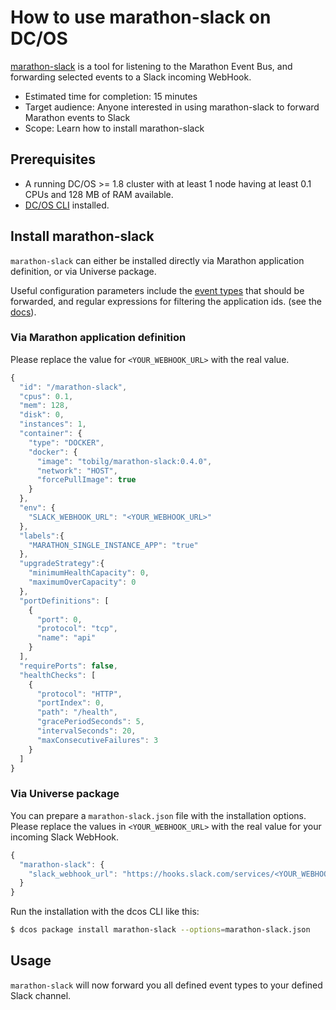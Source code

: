 # How to use marathon-slack on DC/OS

[marathon-slack](https://github.com/tobilg/marathon-slack) is a tool for listening to the Marathon Event Bus, and forwarding selected events to a Slack incoming WebHook.

- Estimated time for completion: 15 minutes
- Target audience: Anyone interested in using marathon-slack to forward Marathon events to Slack
- Scope: Learn how to install marathon-slack

## Prerequisites

- A running DC/OS >= 1.8 cluster with at least 1 node having at least 0.1 CPUs and 128 MB of RAM available.
- [DC/OS CLI](https://dcos.io/docs/1.8/usage/cli/install/) installed.

## Install marathon-slack

`marathon-slack` can either be installed directly via Marathon application definition, or via Universe package.

Useful configuration parameters include the [event types](https://github.com/tobilg/marathon-slack#event-types) that should be forwarded, and regular expressions for filtering the application ids. (see the [docs](https://github.com/tobilg/marathon-slack#environment-variables)).

### Via Marathon application definition

Please replace the value for `<YOUR_WEBHOOK_URL>` with the real value. 

```javascript
{
  "id": "/marathon-slack",
  "cpus": 0.1,
  "mem": 128,
  "disk": 0,
  "instances": 1,
  "container": {
    "type": "DOCKER",
    "docker": {
      "image": "tobilg/marathon-slack:0.4.0",
      "network": "HOST",
      "forcePullImage": true
    }
  },
  "env": {
    "SLACK_WEBHOOK_URL": "<YOUR_WEBHOOK_URL>"
  },
  "labels":{
    "MARATHON_SINGLE_INSTANCE_APP": "true"
  },
  "upgradeStrategy":{
    "minimumHealthCapacity": 0,
    "maximumOverCapacity": 0
  },
  "portDefinitions": [
    {
      "port": 0,
      "protocol": "tcp",
      "name": "api"
    }
  ],
  "requirePorts": false,
  "healthChecks": [
    {
      "protocol": "HTTP",
      "portIndex": 0,
      "path": "/health",
      "gracePeriodSeconds": 5,
      "intervalSeconds": 20,
      "maxConsecutiveFailures": 3
    }
  ]
}
```

### Via Universe package

You can prepare a `marathon-slack.json` file with the installation options. Please replace the values in `<YOUR_WEBHOOK_URL>` with the real value for your incoming Slack WebHook.

```javascript
{
  "marathon-slack": {
    "slack_webhook_url": "https://hooks.slack.com/services/<YOUR_WEBHOOK_URL>"
  }
}
```

Run the installation with the dcos CLI like this:

```bash
$ dcos package install marathon-slack --options=marathon-slack.json
```

## Usage

`marathon-slack` will now forward you all defined event types to your defined Slack channel.
